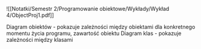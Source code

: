 ![[Notatki/Semestr 2/Programowanie obiektowe/Wykłady/Wykład 4/ObjectProj1.pdf]]

Diagram obiektów - pokazuje zależności między obiektami dla konkretnego momentu życia programu, zawartość obiektu
Diagram klas - pokazuje zależności między klasami